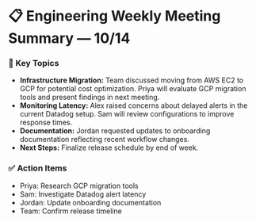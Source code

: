 # 📋 Engineering Weekly Meeting Summary — 10/14

### 🚀 Key Topics
- **Infrastructure Migration:** Team discussed moving from AWS EC2 to GCP for potential cost optimization. Priya will evaluate GCP migration tools and present findings in next meeting.
- **Monitoring Latency:** Alex raised concerns about delayed alerts in the current Datadog setup. Sam will review configurations to improve response times.
- **Documentation:** Jordan requested updates to onboarding documentation reflecting recent workflow changes.
- **Next Steps:** Finalize release schedule by end of week.

### ✅ Action Items
- Priya: Research GCP migration tools  
- Sam: Investigate Datadog alert latency  
- Jordan: Update onboarding documentation  
- Team: Confirm release timeline

